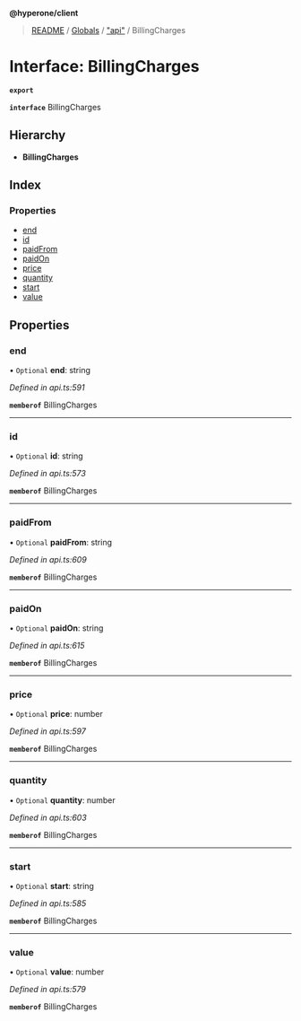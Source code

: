 **@hyperone/client**

> [README](../README.md) / [Globals](../globals.md) / ["api"](../modules/_api_.md) / BillingCharges

# Interface: BillingCharges

**`export`** 

**`interface`** BillingCharges

## Hierarchy

* **BillingCharges**

## Index

### Properties

* [end](_api_.billingcharges.md#end)
* [id](_api_.billingcharges.md#id)
* [paidFrom](_api_.billingcharges.md#paidfrom)
* [paidOn](_api_.billingcharges.md#paidon)
* [price](_api_.billingcharges.md#price)
* [quantity](_api_.billingcharges.md#quantity)
* [start](_api_.billingcharges.md#start)
* [value](_api_.billingcharges.md#value)

## Properties

### end

• `Optional` **end**: string

*Defined in api.ts:591*

**`memberof`** BillingCharges

___

### id

• `Optional` **id**: string

*Defined in api.ts:573*

**`memberof`** BillingCharges

___

### paidFrom

• `Optional` **paidFrom**: string

*Defined in api.ts:609*

**`memberof`** BillingCharges

___

### paidOn

• `Optional` **paidOn**: string

*Defined in api.ts:615*

**`memberof`** BillingCharges

___

### price

• `Optional` **price**: number

*Defined in api.ts:597*

**`memberof`** BillingCharges

___

### quantity

• `Optional` **quantity**: number

*Defined in api.ts:603*

**`memberof`** BillingCharges

___

### start

• `Optional` **start**: string

*Defined in api.ts:585*

**`memberof`** BillingCharges

___

### value

• `Optional` **value**: number

*Defined in api.ts:579*

**`memberof`** BillingCharges

